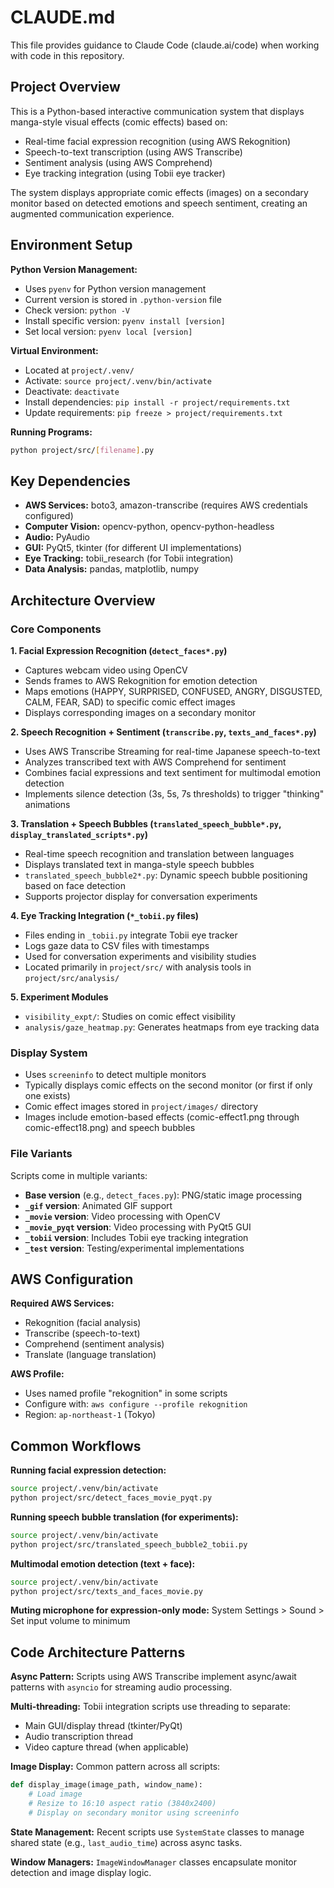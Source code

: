 # CLAUDE.md

This file provides guidance to Claude Code (claude.ai/code) when working with code in this repository.

## Project Overview

This is a Python-based interactive communication system that displays manga-style visual effects (comic effects) based on:
- Real-time facial expression recognition (using AWS Rekognition)
- Speech-to-text transcription (using AWS Transcribe)
- Sentiment analysis (using AWS Comprehend)
- Eye tracking integration (using Tobii eye tracker)

The system displays appropriate comic effects (images) on a secondary monitor based on detected emotions and speech sentiment, creating an augmented communication experience.

## Environment Setup

**Python Version Management:**
- Uses `pyenv` for Python version management
- Current version is stored in `.python-version` file
- Check version: `python -V`
- Install specific version: `pyenv install [version]`
- Set local version: `pyenv local [version]`

**Virtual Environment:**
- Located at `project/.venv/`
- Activate: `source project/.venv/bin/activate`
- Deactivate: `deactivate`
- Install dependencies: `pip install -r project/requirements.txt`
- Update requirements: `pip freeze > project/requirements.txt`

**Running Programs:**
```bash
python project/src/[filename].py
```

## Key Dependencies

- **AWS Services:** boto3, amazon-transcribe (requires AWS credentials configured)
- **Computer Vision:** opencv-python, opencv-python-headless
- **Audio:** PyAudio
- **GUI:** PyQt5, tkinter (for different UI implementations)
- **Eye Tracking:** tobii_research (for Tobii integration)
- **Data Analysis:** pandas, matplotlib, numpy

## Architecture Overview

### Core Components

**1. Facial Expression Recognition (`detect_faces*.py`)**
- Captures webcam video using OpenCV
- Sends frames to AWS Rekognition for emotion detection
- Maps emotions (HAPPY, SURPRISED, CONFUSED, ANGRY, DISGUSTED, CALM, FEAR, SAD) to specific comic effect images
- Displays corresponding images on a secondary monitor

**2. Speech Recognition + Sentiment (`transcribe.py`, `texts_and_faces*.py`)**
- Uses AWS Transcribe Streaming for real-time Japanese speech-to-text
- Analyzes transcribed text with AWS Comprehend for sentiment
- Combines facial expressions and text sentiment for multimodal emotion detection
- Implements silence detection (3s, 5s, 7s thresholds) to trigger "thinking" animations

**3. Translation + Speech Bubbles (`translated_speech_bubble*.py`, `display_translated_scripts*.py`)**
- Real-time speech recognition and translation between languages
- Displays translated text in manga-style speech bubbles
- `translated_speech_bubble2*.py`: Dynamic speech bubble positioning based on face detection
- Supports projector display for conversation experiments

**4. Eye Tracking Integration (`*_tobii.py` files)**
- Files ending in `_tobii.py` integrate Tobii eye tracker
- Logs gaze data to CSV files with timestamps
- Used for conversation experiments and visibility studies
- Located primarily in `project/src/` with analysis tools in `project/src/analysis/`

**5. Experiment Modules**
- `visibility_expt/`: Studies on comic effect visibility
- `analysis/gaze_heatmap.py`: Generates heatmaps from eye tracking data

### Display System

- Uses `screeninfo` to detect multiple monitors
- Typically displays comic effects on the second monitor (or first if only one exists)
- Comic effect images stored in `project/images/` directory
- Images include emotion-based effects (comic-effect1.png through comic-effect18.png) and speech bubbles

### File Variants

Scripts come in multiple variants:
- **Base version** (e.g., `detect_faces.py`): PNG/static image processing
- **`_gif` version**: Animated GIF support
- **`_movie` version**: Video processing with OpenCV
- **`_movie_pyqt` version**: Video processing with PyQt5 GUI
- **`_tobii` version**: Includes Tobii eye tracking integration
- **`_test` version**: Testing/experimental implementations

## AWS Configuration

**Required AWS Services:**
- Rekognition (facial analysis)
- Transcribe (speech-to-text)
- Comprehend (sentiment analysis)
- Translate (language translation)

**AWS Profile:**
- Uses named profile "rekognition" in some scripts
- Configure with: `aws configure --profile rekognition`
- Region: `ap-northeast-1` (Tokyo)

## Common Workflows

**Running facial expression detection:**
```bash
source project/.venv/bin/activate
python project/src/detect_faces_movie_pyqt.py
```

**Running speech bubble translation (for experiments):**
```bash
source project/.venv/bin/activate
python project/src/translated_speech_bubble2_tobii.py
```

**Multimodal emotion detection (text + face):**
```bash
source project/.venv/bin/activate
python project/src/texts_and_faces_movie.py
```

**Muting microphone for expression-only mode:**
System Settings > Sound > Set input volume to minimum

## Code Architecture Patterns

**Async Pattern:**
Scripts using AWS Transcribe implement async/await patterns with `asyncio` for streaming audio processing.

**Multi-threading:**
Tobii integration scripts use threading to separate:
- Main GUI/display thread (tkinter/PyQt)
- Audio transcription thread
- Video capture thread (when applicable)

**Image Display:**
Common pattern across all scripts:
```python
def display_image(image_path, window_name):
    # Load image
    # Resize to 16:10 aspect ratio (3840x2400)
    # Display on secondary monitor using screeninfo
```

**State Management:**
Recent scripts use `SystemState` classes to manage shared state (e.g., `last_audio_time`) across async tasks.

**Window Managers:**
`ImageWindowManager` classes encapsulate monitor detection and image display logic.
